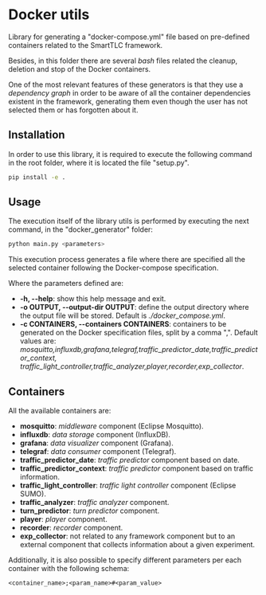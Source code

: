 # Docker utils
Library for generating a "docker-compose.yml" file based on pre-defined containers related to the SmartTLC framework. 

Besides, in this folder there are several *bash* files related the cleanup, deletion and stop of the Docker containers.

One of the most relevant features of these generators is that they use a *dependency graph* in order to be aware of all 
the container dependencies existent in the framework, generating them even though the user has not selected them or has 
forgotten about it.

## Installation
In order to use this library, it is required to execute the following command in the root folder, where it is located 
the file "setup.py".

```sh
pip install -e .
```

## Usage
The execution itself of the library utils is performed by executing the next command, in the "docker_generator" folder:

```sh
python main.py <parameters>
```

This execution process generates a file where there are specified all the selected container following the 
Docker-compose specification.

Where the parameters defined are:

- **-h, --help**: show this help message and exit.
- **-o OUTPUT, --output-dir OUTPUT**: define the output directory where the output file will be stored. 
  Default is *./docker_compose.yml*.
- **-c CONTAINERS, --containers CONTAINERS**: containers to be generated on the Docker specification files, split by a comma ",". 
  Default values are: *mosquitto,influxdb,grafana,telegraf,traffic_predictor_date,traffic_predictor_context,
  traffic_light_controller,traffic_analyzer,player,recorder,exp_collector*.
  
## Containers
All the available containers are:
- **mosquitto**: *middleware* component (Eclipse Mosquitto).
- **influxdb**: *data storage* component (InfluxDB).
- **grafana**: *data visualizer* component (Grafana).
- **telegraf**: *data consumer* component (Telegraf).
- **traffic_predictor_date**: *traffic predictor* component based on date.
- **traffic_predictor_context**: *traffic predictor* component based on traffic information.
- **traffic_light_controller**: *traffic light controller* component (Eclipse SUMO).
- **traffic_analyzer**: *traffic analyzer* component.
- **turn_predictor**: *turn predictor* component.
- **player**: *player* component.
- **recorder**: *recorder* component.
- **exp_collector**: not related to any framework component but to an external component that collects information about
  a given experiment.

Additionally, it is also possible to specify different parameters per each container with the following schema:
```
<container_name>;<param_name>#<param_value>
```